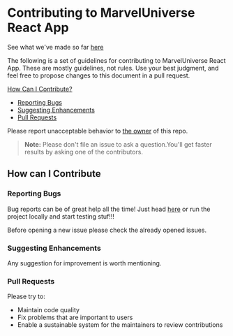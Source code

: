 # Contributing to MarvelUniverse React App 

See what we've made so far [here](https://marvels.netlify.com/)

The following is a set of guidelines for contributing to MarvelUniverse React App. These are mostly guidelines, not rules. Use your best judgment, and feel free to propose changes to this document in a pull request.

[How Can I Contribute?](#how-can-i-contribute)
  * [Reporting Bugs](#reporting-bugs)
  * [Suggesting Enhancements](#suggesting-enhancements)
  * [Pull Requests](#pull-requests)

Please report unacceptable behavior to [the owner](mailto:sudiptdabral2991999@gmail.com) of this repo.

> **Note:** Please don't file an issue to ask a question.You'll get faster results by asking one of the contributors.


## How can I Contribute

### Reporting Bugs

Bug reports can be of great help all the time! Just head [here](https://marvels.netlify.com/) or run the project locally and start testing stuf!!!

Before opening a new issue please check the already opened issues.

### Suggesting Enhancements

Any suggestion for improvement is worth mentioning.

### Pull Requests

Please try to: 

- Maintain code quality
- Fix problems that are important to users
- Enable a sustainable system for the maintainers to review contributions
